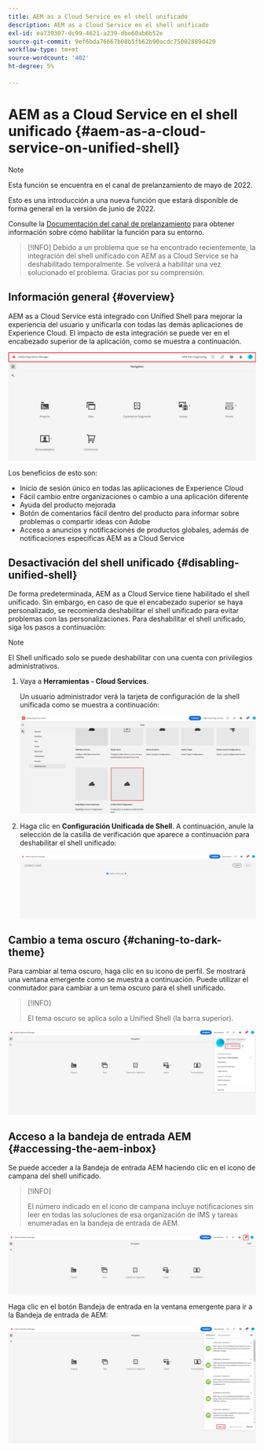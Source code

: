 ```yaml
---
title: AEM as a Cloud Service en el shell unificado
description: AEM as a Cloud Service en el shell unificado
exl-id: ea739307-dc99-4621-a239-dbe60ab6b52e
source-git-commit: 9ef6bda76667b08b5fb62b90acdc75002889d420
workflow-type: tm+mt
source-wordcount: '402'
ht-degree: 5%

---
```


# AEM as a Cloud Service en el shell unificado {#aem-as-a-cloud-service-on-unified-shell}

>[!NOTE]
>Esta función se encuentra en el canal de prelanzamiento de mayo de 2022.
>
>Esto es una introducción a una nueva función que estará disponible de forma general en la versión de junio de 2022.
>
>Consulte la [Documentación del canal de prelanzamiento](/help/release-notes/prerelease.md#enable-prerelease) para obtener información sobre cómo habilitar la función para su entorno.

>[!INFO]
>Debido a un problema que se ha encontrado recientemente, la integración del shell unificado con AEM as a Cloud Service se ha deshabilitado temporalmente. Se volverá a habilitar una vez solucionado el problema. Gracias por su comprensión.

## Información general {#overview}

AEM as a Cloud Service está integrado con Unified Shell para mejorar la experiencia del usuario y unificarla con todas las demás aplicaciones de Experience Cloud. El impacto de esta integración se puede ver en el encabezado superior de la aplicación, como se muestra a continuación.

![image](/help/overview/assets/unifiedshell1.png)

Los beneficios de esto son:

* Inicio de sesión único en todas las aplicaciones de Experience Cloud
* Fácil cambio entre organizaciones o cambio a una aplicación diferente
* Ayuda del producto mejorada
* Botón de comentarios fácil dentro del producto para informar sobre problemas o compartir ideas con Adobe
* Acceso a anuncios y notificaciones de productos globales, además de notificaciones específicas AEM as a Cloud Service

## Desactivación del shell unificado {#disabling-unified-shell}

De forma predeterminada, AEM as a Cloud Service tiene habilitado el shell unificado. Sin embargo, en caso de que el encabezado superior se haya personalizado, se recomienda deshabilitar el shell unificado para evitar problemas con las personalizaciones. Para deshabilitar el shell unificado, siga los pasos a continuación:

>[!NOTE]
>El Shell unificado solo se puede deshabilitar con una cuenta con privilegios administrativos.

1. Vaya a **Herramientas - Cloud Services**.

   Un usuario administrador verá la tarjeta de configuración de la shell unificada como se muestra a continuación:

   ![image](/help/overview/assets/unifiedshell2.png)

1. Haga clic en **Configuración Unificada de Shell**. A continuación, anule la selección de la casilla de verificación que aparece a continuación para deshabilitar el shell unificado:

   ![image](/help/overview/assets/unifiedshell3.png)

## Cambio a tema oscuro {#chaning-to-dark-theme}

Para cambiar al tema oscuro, haga clic en su icono de perfil. Se mostrará una ventana emergente como se muestra a continuación. Puede utilizar el conmutador para cambiar a un tema oscuro para el shell unificado.

>[!INFO]
>
>El tema oscuro se aplica solo a Unified Shell (la barra superior).

![image](/help/overview/assets/unifiedshell4.png)

## Acceso a la bandeja de entrada AEM {#accessing-the-aem-inbox}

Se puede acceder a la Bandeja de entrada AEM haciendo clic en el icono de campana del shell unificado.

>[!INFO]
>
> El número indicado en el icono de campana incluye notificaciones sin leer en todas las soluciones de esa organización de IMS y tareas enumeradas en la bandeja de entrada de AEM.

![image](/help/overview/assets/unifiedshell5.png)

Haga clic en el botón Bandeja de entrada en la ventana emergente para ir a la Bandeja de entrada de AEM:

![image](/help/overview/assets/unifiedshell6.png)
